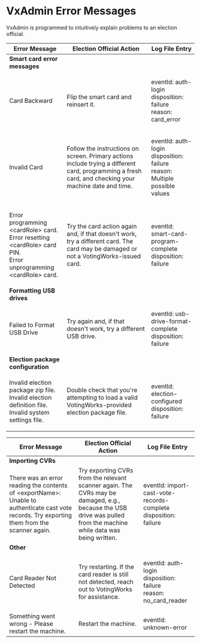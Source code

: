 # VxAdmin Error Messages

VxAdmin is programmed to intuitively explain problems to an election official.

| Error Message                                                                                                                            | Election Official Action                                                                                                                               | Log File Entry                                                                         |
| ---------------------------------------------------------------------------------------------------------------------------------------- | ------------------------------------------------------------------------------------------------------------------------------------------------------ | -------------------------------------------------------------------------------------- |
| **Smart card error messages**                                                                                                            |                                                                                                                                                        |                                                                                        |
| Card Backward                                                                                                                            | Flip the smart card and reinsert it.                                                                                                                   | <p>eventId: auth-login<br>disposition: failure<br>reason: card_error</p>               |
| Invalid Card                                                                                                                             | Follow the instructions on screen. Primary actions include trying a different card, programming a fresh card, and checking your machine date and time. | <p>eventId: auth-login<br>disposition: failure<br>reason: Multiple possible values</p> |
| <p>Error programming &#x3C;cardRole> card.<br>Error resetting &#x3C;cardRole> card PIN.<br>Error unprogramming &#x3C;cardRole> card.</p> | Try the card action again and, if that doesn't work, try a different card. The card may be damaged or not a VotingWorks-issued card.                   | <p>eventId: smart-card-program-complete<br>disposition: failure</p>                    |
| **Formatting USB drives**                                                                                                                |                                                                                                                                                        |                                                                                        |
| Failed to Format USB Drive                                                                                                               | Try again and, if that doesn't work, try a different USB drive.                                                                                        | <p>eventId: usb-drive-format-complete<br>disposition: failure</p>                      |
| **Election package configuration**                                                                                                       |                                                                                                                                                        |                                                                                        |
| <p>Invalid election package zip file.<br>Invalid election definition file.<br>Invalid system settings file.</p>                          | Double check that you're attempting to load a valid VotingWorks-provided election package file.                                                        | <p>eventId: election-configured<br>disposition: failure</p>                            |

| Error Message                                                                                                                                    | Election Official Action                                                                                                                                           | Log File Entry                                                               |
| ------------------------------------------------------------------------------------------------------------------------------------------------ | ------------------------------------------------------------------------------------------------------------------------------------------------------------------ | ---------------------------------------------------------------------------- |
| **Importing CVRs**                                                                                                                               |                                                                                                                                                                    |                                                                              |
|  There was an error reading the contents of \<exportName>: Unable to authenticate cast vote records. Try exporting them from the scanner again.  | Try exporting CVRs from the relevant scanner again. The CVRs may be damaged, e.g., because the USB drive was pulled from the machine while data was being written. | <p>eventId: import-cast-vote-records-complete<br>disposition: failure</p>    |
| **Other**                                                                                                                                        |                                                                                                                                                                    |                                                                              |
| Card Reader Not Detected                                                                                                                         | Try restarting. If the card reader is still not detected, reach out to VotingWorks for assistance.                                                                 | <p>eventId: auth-login<br>disposition: failure<br>reason: no_card_reader</p> |
| Something went wrong - Please restart the machine.                                                                                               | Restart the machine.                                                                                                                                               | eventId: unknown-error                                                       |

